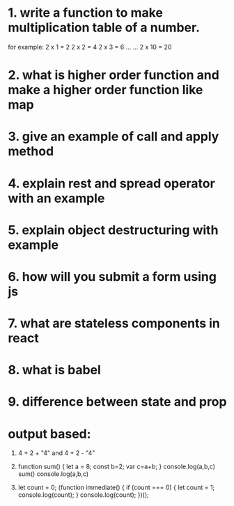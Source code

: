 # 1. write a function to make multiplication table of a number.
for example:
2 x 1 = 2
2 x 2 = 4
2 x 3 = 6
...
...
2 x 10 = 20

# 2. what is higher order function and make a higher order function like map

# 3. give an example of call and apply method

# 4. explain rest and spread operator with an example

# 5. explain object destructuring with  example

# 6. how will you submit a form using js

# 7. what are stateless components in react

# 8. what is babel

# 9. difference between state and prop



# output based:

1. 4 + 2 + "4" and 4 + 2 - "4"

2. function sum()
{
    let a = 8;
    const b=2;
    var c=a+b;
}
console.log(a,b,c)
sum()
console.log(a,b,c)

3. let count = 0;
(function immediate() {
  if (count === 0) {
    let count = 1;
    console.log(count); 
  }
  console.log(count); 
})();